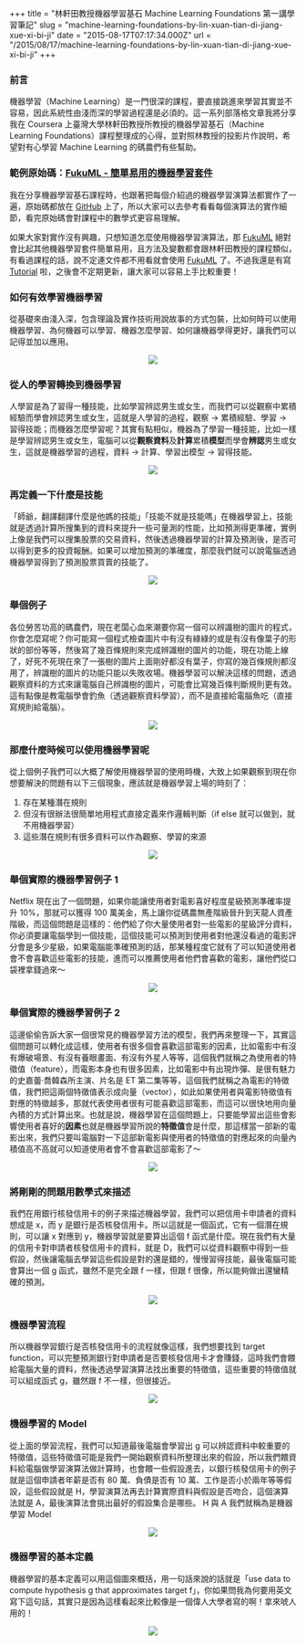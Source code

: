 +++
title = "林軒田教授機器學習基石 Machine Learning Foundations 第一講學習筆記"
slug = "machine-learning-foundations-by-lin-xuan-tian-di-jiang-xue-xi-bi-ji"
date = "2015-08-17T07:17:34.000Z"
url = "/2015/08/17/machine-learning-foundations-by-lin-xuan-tian-di-jiang-xue-xi-bi-ji"
+++

### 前言

機器學習（Machine Learning）是一門很深的課程，要直接跳進來學習其實並不容易，因此系統性由淺而深的學習過程還是必須的。這一系列部落格文章我將分享我在 Coursera 上臺灣大學林軒田教授所教授的機器學習基石（Machine Learning Foundations）課程整理成的心得，並對照林教授的投影片作說明，希望對有心學習 Machine Learning 的碼農們有些幫助。

### 範例原始碼：[FukuML - 簡單易用的機器學習套件](https://github.com/fukuball/fuku-ml)

我在分享機器學習基石課程時，也跟著把每個介紹過的機器學習演算法都實作了一遍，原始碼都放在 [GitHub](https://github.com/fukuball/fuku-ml) 上了，所以大家可以去參考看看每個演算法的實作細節，看完原始碼會對課程中的數學式更容易理解。

如果大家對實作沒有興趣，只想知道怎麼使用機器學習演算法，那 [FukuML](https://github.com/fukuball/fuku-ml) 絕對會比起其他機器學習套件簡單易用，且方法及變數都會跟林軒田教授的課程類似，有看過課程的話，說不定連文件都不用看就會使用 [FukuML](https://github.com/fukuball/fuku-ml) 了。不過我還是有寫 [Tutorial](https://github.com/fukuball/FukuML-Tutorial) 啦，之後會不定期更新，讓大家可以容易上手比較重要！

### 如何有效學習機器學習

從基礎來由淺入深，包含理論及實作技術用說故事的方式包裝，比如何時可以使用機器學習、為何機器可以學習、機器怎麼學習、如何讓機器學得更好，讓我們可以記得並加以應用。

<p style="text-align:center">
	<img src="http://static.obeobe.com/image/blog-image/machine-learning-foundations-by-lin-xuan-tian-di-jiang-xue-xi-bi-ji-1.png?1">
</p>

### 從人的學習轉換到機器學習

人學習是為了習得一種技能，比如學習辨認男生或女生，而我們可以從觀察中累積經驗而學會辨認男生或女生，這就是人學習的過程，觀察 -> 累積經驗、學習 -> 習得技能；而機器怎麼學習呢？其實有點相似，機器為了學習一種技能，比如一樣是學習辨認男生或女生，電腦可以從**觀察資料**及**計算**累積**模型**而學會**辨認**男生或女生，這就是機器學習的過程，資料 -> 計算、學習出模型 -> 習得技能。

<p style="text-align:center">
	<img src="http://static.obeobe.com/image/blog-image/machine-learning-foundations-by-lin-xuan-tian-di-jiang-xue-xi-bi-ji-2.png">
</p>

### 再定義一下什麼是技能

「師爺，翻譯翻譯什麼是他媽的技能」「技能不就是技能嗎」在機器學習上，技能就是透過計算所搜集到的資料來提升一些可量測的性能，比如預測得更準確，實例上像是我們可以搜集股票的交易資料，然後透過機器學習的計算及預測後，是否可以得到更多的投資報酬。如果可以增加預測的準確度，那麼我們就可以說電腦透過機器學習得到了預測股票買賣的技能了。

<p style="text-align:center">
	<img src="http://static.obeobe.com/image/blog-image/machine-learning-foundations-by-lin-xuan-tian-di-jiang-xue-xi-bi-ji-3.png">
</p>

### 舉個例子

各位勞苦功高的碼農們，現在老闆心血來潮要你寫一個可以辨識樹的圖片的程式，你會怎麼寫呢？你可能寫一個程式檢查圖片中有沒有綠綠的或是有沒有像葉子的形狀的部份等等，然後寫了幾百條規則來完成辨識樹的圖片的功能，現在功能上線了，好死不死現在來了一張樹的圖片上面剛好都沒有葉子，你寫的幾百條規則都沒用了，辨識樹的圖片的功能只能以失敗收場。機器學習可以解決這樣的問題，透過觀察資料的方式來讓電腦自己辨識樹的圖片，可能會比寫幾百條判斷規則更有效。這有點像是教電腦學會釣魚（透過觀察資料學習），而不是直接給電腦魚吃（直接寫規則給電腦）。

<p style="text-align:center">
	<img src="http://static.obeobe.com/image/blog-image/machine-learning-foundations-by-lin-xuan-tian-di-jiang-xue-xi-bi-ji-4.png">
</p>

### 那麼什麼時候可以使用機器學習呢

從上個例子我們可以大概了解使用機器學習的使用時機，大致上如果觀察到現在你想要解決的問題有以下三個現象，應該就是機器學習上場的時刻了：

1. 存在某種潛在規則
2. 但沒有很辦法很簡單地用程式直接定義來作邏輯判斷（if else 就可以做到，就不用機器學習）
3. 這些潛在規則有很多資料可以作為觀察、學習的來源
    
<p style="text-align:center">
	<img src="http://static.obeobe.com/image/blog-image/machine-learning-foundations-by-lin-xuan-tian-di-jiang-xue-xi-bi-ji-5.png">
</p>

### 舉個實際的機器學習例子 1

Netflix 現在出了一個問題，如果你能讓使用者對電影喜好程度星級預測準確率提升 10%，那就可以獲得 100 萬美金，馬上讓你從碼農無產階級晉升到天龍人資產階級，而這個問題是這樣的：他們給了你大量使用者對一些電影的星級評分資料，你必須要讓電腦學到一個技能，這個技能可以預測到使用者對他還沒看過的電影評分會是多少星級，如果電腦能準確預測的話，那某種程度它就有了可以知道使用者會不會喜歡這些電影的技能，進而可以推薦使用者他們會喜歡的電影，讓他們從口袋裡拿錢過來～

<p style="text-align:center">
	<img src="http://static.obeobe.com/image/blog-image/machine-learning-foundations-by-lin-xuan-tian-di-jiang-xue-xi-bi-ji-6.png">
</p>

### 舉個實際的機器學習例子 2

這邊偷偷告訴大家一個很常見的機器學習方法的模型，我們再來整理一下，其實這個問題可以轉化成這樣，使用者有很多個會喜歡這部電影的因素，比如電影中有沒有爆破場景、有沒有養眼畫面、有沒有外星人等等，這個我們就稱之為使用者的特徵值（feature），而電影本身也有很多因素，比如電影中有出現炸彈、是很有魅力的史嘉蕾·喬韓森所主演、片名是 ET 第二集等等，這個我們就稱之為電影的特徵值，我們把這兩個特徵值表示成向量（vector），如此如果使用者與電影特徵值有對應的特徵越多，那就代表使用者很有可能喜歡這部電影，而這可以很快地用向量內積的方式計算出來。也就是說，機器學習在這個問題上，只要能學習出這些會影響使用者喜好的**因素**也就是機器學習所說的**特徵值**會是什麼，那這樣當一部新的電影出來，我們只要叫電腦對一下這部新電影與使用者的特徵值的對應起來的向量內積值高不高就可以知道使用者會不會喜歡這部電影了～

<p style="text-align:center">
	<img src="http://static.obeobe.com/image/blog-image/machine-learning-foundations-by-lin-xuan-tian-di-jiang-xue-xi-bi-ji-7.png">
</p>

### 將剛剛的問題用數學式來描述

我們在用銀行核發信用卡的例子來描述機器學習，我們可以把信用卡申請者的資料想成是 x，而 y 是銀行是否核發信用卡。所以這就是一個函式，它有一個潛在規則，可以讓 x 對應到 y，機器學習就是要算出這個 f 函式是什麼。現在我們有大量的信用卡對申請者核發信用卡的資料，就是 D，我們可以從資料觀察中得到一些假設，然後讓電腦去學習這些假設是對的還是錯的，慢慢習得技能，最後電腦可能會算出一個 g 函式，雖然不是完全跟 f 一樣，但跟 f 很像，所以能夠做出還蠻精確的預測。
    
<p style="text-align:center">
	<img src="http://static.obeobe.com/image/blog-image/machine-learning-foundations-by-lin-xuan-tian-di-jiang-xue-xi-bi-ji-8.png">
</p>

### 機器學習流程

所以機器學習銀行是否核發信用卡的流程就像這樣，我們想要找到 target function，可以完整預測銀行對申請者是否要核發信用卡才會賺錢，這時我們會餵給電腦大量的資料，然後透過學習演算法找出重要的特徵值，這些重要的特徵值就可以組成函式 g，雖然跟 f 不一樣，但很接近。

<p style="text-align:center">
	<img src="http://static.obeobe.com/image/blog-image/machine-learning-foundations-by-lin-xuan-tian-di-jiang-xue-xi-bi-ji-9.png">
</p>

### 機器學習的 Model

從上面的學習流程，我們可以知道最後電腦會學習出 g 可以辨認資料中較重要的特徵值，這些特徵值可能是我們一開始觀察資料所整理出來的假設，所以我們餵資料給電腦做學習演算法做計算時，也會餵一些假設進去，以銀行核發信用卡的例子就是這個申請者年薪是否有 80 萬、負債是否有 10 萬、工作是否小於兩年等等假設，這些假設就是 H，學習演算法再去計算實際資料與假設是否吻合，這個演算法就是 A，最後演算法會挑出最好的假設集合是哪些。 H 與 A 我們就稱為是機器學習 Model

<p style="text-align:center">
	<img src="http://static.obeobe.com/image/blog-image/machine-learning-foundations-by-lin-xuan-tian-di-jiang-xue-xi-bi-ji-10.png">
</p>

### 機器學習的基本定義

機器學習的基本定義可以用這個圖來概括，用一句話來說的話就是「use data to compute hypothesis g that approximates target f」，你如果問我為何要用英文寫下這句話，其實只是因為這樣看起來比較像是一個偉人大學者寫的啊！拿來唬人用的！

<p style="text-align:center">
	<img src="http://static.obeobe.com/image/blog-image/machine-learning-foundations-by-lin-xuan-tian-di-jiang-xue-xi-bi-ji-11.png">
</p>